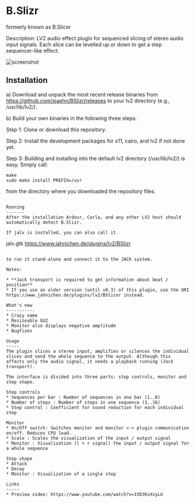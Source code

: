 # B.Slizr
formerly known as B.Slicer

Description: LV2 audio effect plugin for sequenced slicing of stereo audio input signals. Each slice can be levelled up or down to get a step sequencer-like effect.

![screenshot](https://raw.githubusercontent.com/sjaehn/bmusic-bslicer/master/Screenshot.png "Screenshot from B.Slizr")

Installation
------------
a) Download and unpack the most recent release binaries from
https://github.com/sjaehn/BSlizr/releases to your lv2 directory (e.g., /usr/lib/lv2/).

b) Build your own binaries in the following three steps.

Step 1: Clone or download this repository.

Step 2: Install the development packages for x11, cairo, and lv2 if not done yet.

Step 3: Building and installing into the default lv2 directory (/usr/lib/lv2/) is easy. Simply call:

```
make
sudo make install PREFIX=/usr
```

from the directory where you downloaded the repository files.
```

Running
-------
After the installation Ardour, Carla, and any other LV2 host should automatically detect B.Slizr.

If jalv is installed, you can also call it

```
jalv.gtk https://www.jahnichen.de/plugins/lv2/BSlizr
```

to run it stand-alone and connect it to the JACK system.

Notes:

* **Jack transport is required to get information about beat / position**
* If you use an older version (until v0.3) of this plugin, use the URI https://www.jahnichen.de/plugins/lv2/BSlicer instead.

What's new
-----------
* Crazy name
* Resizeable GUI
* Monitor also displays negative amplitude
* Bugfixes

Usage
-----
The plugin slices a stereo input, amplifies or silences the individual slices and send the whole sequence to the output. Although this affects only the audio signal, it needs a playback running (Jack transport).

The interface is divided into three parts: step controls, monitor and step shape.

Step controls
* Sequences per bar : Number of sequences in one bar (1..8)
* Number of steps : Number of steps in one sequence (1..16)
* Step control : Coefficient for sound reduction for each individual step

Monitor
* On/Off switch: Switches monitor and monitor <-> plugin communication on/off. Reduces CPU load.
* Scale : Scales the visualization of the input / output signal
* Monitor : Visualization (l + r signal) the input / output signal for a whole sequence

Step shape
* Attack
* Decay
* Monitor : Visualization of a single step

Links
-----
* Preview video: https://www.youtube.com/watch?v=1VD3KsXvyLU
